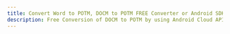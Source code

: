 ---title: Convert Word to POTM, DOCM to POTM FREE Converter or Android SDKdescription: Free Conversion of DOCM to POTM by using Android Cloud APIs & SDKs. Also Create, Edit & Render Microsoft Word & OpenOffice documents in the Cloud.---